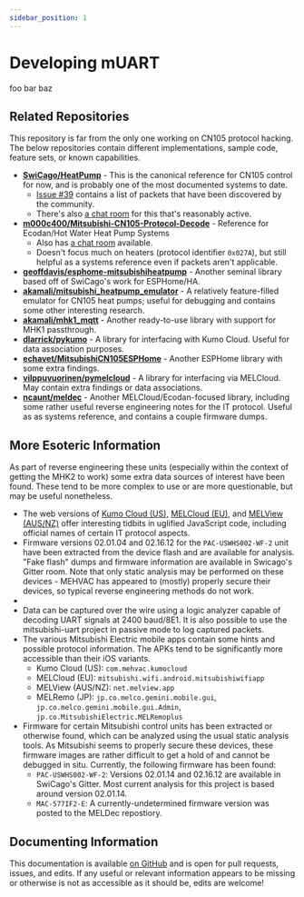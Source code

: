 ```yaml
---
sidebar_position: 1
---
```


# Developing mUART

foo bar baz

## Related Repositories

This repository is far from the only one working on CN105 protocol hacking. The below repositories contain different 
implementations, sample code, feature sets, or known capabilities.

* **[SwiCago/HeatPump](https://github.com/SwiCago/HeatPump)** - This is the canonical reference for CN105 control for 
  now, and is probably one of the most documented systems to date.
    * [Issue #39](https://github.com/SwiCago/HeatPump/issues/39) contains a list of packets that have been discovered by 
      the community.
    * There's also [a chat room](https://app.gitter.im/#/room/#Mitsubishi-Heat-Pump_Lobby:gitter.im) for this that's 
      reasonably active.
* **[m000c400/Mitsubishi-CN105-Protocol-Decode](https://github.com/m000c400/Mitsubishi-CN105-Protocol-Decode)** - 
  Reference for Ecodan/Hot Water Heat Pump Systems
    * Also has [a chat room](https://app.gitter.im/#/room/#Mitsubishi-CN105-Protocol-Decode_community:gitter.im) 
      available.
    * Doesn't focus much on heaters (protocol identifier `0x027A`), but still helpful as a systems reference even if 
      packets aren't applicable.
* **[geoffdavis/esphome-mitsubishiheatpump](https://github.com/geoffdavis/esphome-mitsubishiheatpump)** - Another 
  seminal library based off of SwiCago's work for ESPHome/HA.
* **[akamali/mitsubishi_heatpump_emulator](https://github.com/akamali/mitsubishi_heatpump_emulator)** - A relatively 
  feature-filled emulator for CN105 heat pumps; useful for debugging and contains some other interesting research.
* **[akamali/mhk1_mqtt](https://github.com/akamali/mhk1_mqtt)** - Another ready-to-use library with support for MHK1 
  passthrough.
* **[dlarrick/pykumo](https://github.com/dlarrick/pykumo)** - A library for interfacing with Kumo Cloud. Useful for data 
  association purposes.
* **[echavet/MitsubishiCN105ESPHome](https://github.com/echavet/MitsubishiCN105ESPHome)** - Another ESPHome library with 
  some extra findings.
* **[vilppuvuorinen/pymelcloud](https://github.com/vilppuvuorinen/pymelcloud)** - A library for interfacing via 
  MELCloud. May contain extra findings or data associations.
* **[ncaunt/meldec](https://github.com/ncaunt/meldec)** - Another MELCloud/Ecodan-focused library, including some rather
  useful reverse engineering notes for the IT protocol. Useful as as systems reference, and contains a couple firmware
  dumps.

## More Esoteric Information

As part of reverse engineering these units (especially within the context of getting the MHK2 to work) some extra data 
sources of interest have been found. These tend to be more complex to use or are more questionable, but may be useful 
nonetheless.

* The web versions of [Kumo Cloud (US)](https://app.kumocloud.com/), [MELCloud (EU)](https://app.melcloud.com/), and
  [MELView (AUS/NZ)](https://app.melview.net) offer interesting tidbits in uglified JavaScript code, including official
  names of certain IT protocol aspects.
* Firmware versions 02.01.04 and 02.16.12 for the `PAC-USWHS002-WF-2` unit have been extracted from the device flash and 
  are available for analysis. "Fake flash" dumps and firmware information are available in Swicago's Gitter room. Note 
  that only static analysis may be performed on these devices - MEHVAC has appeared to (mostly) properly secure their 
  devices, so typical reverse engineering methods do not work.
* 
* Data can be captured over the wire using a logic analyzer capable of decoding UART signals at 2400 baud/8E1. It is 
  also possible to use the mitsubishi-uart project in passive mode to log captured packets.
* The various Mitsubishi Electric mobile apps contain some hints and possible protocol information. The APKs tend to
  be significantly more accessible than their iOS variants.
  * Kumo Cloud (US): `com.mehvac.kumocloud`
  * MELCloud (EU): `mitsubishi.wifi.android.mitsubishiwifiapp`
  * MELView (AUS/NZ): `net.melview.app` 
  * MELRemo (JP): `jp.co.melco.gemini.mobile.gui`, `jp.co.melco.gemini.mobile.gui.Admin`,
    `jp.co.MitsubishiElectric.MELRemoplus`
* Firmware for certain Mitsubishi control units has been extracted or otherwise found, which can be analyzed using
  the usual static analysis tools. As Mitsubishi seems to properly secure these devices, these firmware images are
  rather difficult to get a hold of and cannot be debugged in situ. Currently, the following firmware has been found:
  * `PAC-USWHS002-WF-2`: Versions 02.01.14 and 02.16.12 are available in SwiCago's Gitter. Most current analysis for
    this project is based around version 02.01.14.
  * `MAC-577IF2-E`: A currently-undetermined firmware version was posted to the MELDec repostiory.

## Documenting Information

This documentation is available [on GitHub](https://github.com/muart-group/muart-group.github.io/) and is open for pull
requests, issues, and edits. If any useful or relevant information appears to be missing or otherwise is not as
accessible as it should be, edits are welcome!
